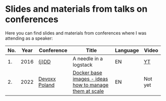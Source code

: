 # Slides and materials from talks on conferences

Here you can find slides and materials from conferences where I was attending as a speaker:

| No. | Year | Conference                         | Title                                                                                             | Language | Video                                             |
| --- | ---- | ---------------------------------- | ------------------------------------------------------------------------------------------------- | -------- | ------------------------------------------------- |
| 1.  | 2016 | [{j}DD](https://jdd.org.pl)        | A needle in a logstack                                                                            | EN       | [YT](https://www.youtube.com/watch?v=0n8U7ZB-DWA) |
| 2.  | 2022 | [Devoxx Poland](https://devoxx.pl) | [Docker base images - ideas how to manage them at scale](https://devoxx.pl/talk-details/?id=8805) | EN       | Not yet                                           |
